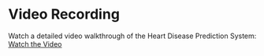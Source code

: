 # Video Recording

Watch a detailed video walkthrough of the Heart Disease Prediction System:
[Watch the Video](https://buffalo.box.com/s/mc5ax7v4w0ddjmy5gjml31aatyzzg75h)
